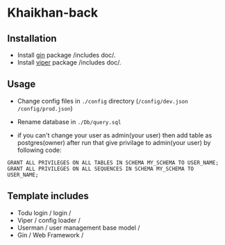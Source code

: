 # Khaikhan-back

## Installation

- Install [gin](https://github.com/gin-gonic/gin) package /includes doc/.
- Install [viper](https://github.com/spf13/viper) package /includes doc/.

## Usage

- Change config files in `./config` directory (`/config/dev.json /config/prod.json`)
- Rename database in `./Db/query.sql`

- if you can't change your user as admin(your user) then add table as postgres(owner) after run that give privilage to admin(your user) by following code:

```
GRANT ALL PRIVILEGES ON ALL TABLES IN SCHEMA MY_SCHEMA TO USER_NAME;
GRANT ALL PRIVILEGES ON ALL SEQUENCES IN SCHEMA MY_SCHEMA TO USER_NAME;
```

## Template includes

- Todu login / login /
- Viper / config loader /
- Userman / user management base model /
- Gin / Web Framework /
